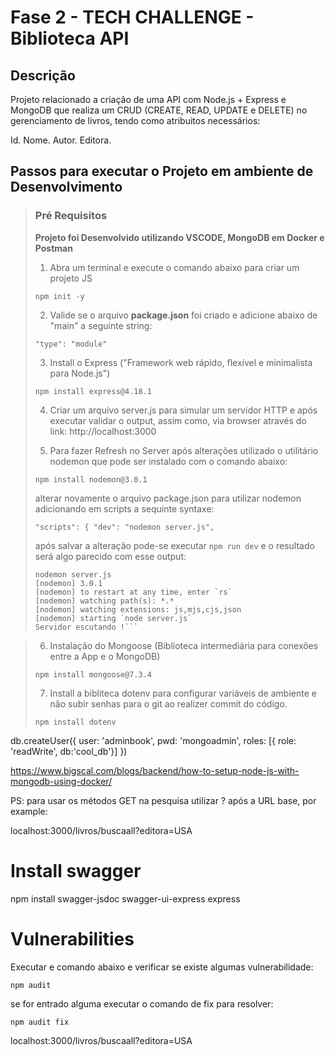 # Fase 2 - TECH CHALLENGE - Biblioteca API

## Descrição

Projeto relacionado a criação de uma API com Node.js + Express e MongoDB que realiza um CRUD (CREATE, READ, UPDATE e DELETE) no gerenciamento de livros, tendo como atribuitos necessários:

Id.
Nome. 
Autor.
Editora.


## Passos para executar o Projeto em ambiente de Desenvolvimento

> ### Pré Requisitos
>
> **Projeto foi Desenvolvido utilizando VSCODE, MongoDB em Docker e Postman**
>
> 1.  Abra um terminal e execute o comando abaixo para criar um projeto JS
> 
> `npm init -y`
>
> 2. Valide se o arquivo **package.json** foi criado e adicione abaixo de "main" a seguinte string:
>
> `"type": "module"`
>
> 3. Install o Express ("Framework web rápido, flexível e minimalista para Node.js")
>
> `npm install express@4.18.1`
>
> 4. Criar um arquivo server.js para simular um servidor HTTP e após executar validar o output, assim como, via browser através do link: http://localhost:3000
>
> 5. Para fazer Refresh no Server após alterações utilizado o utilitário nodemon que pode ser instalado com o comando abaixo:
>
> `npm install nodemon@3.0.1`
> 
> alterar novamente o arquivo package.json para utilizar nodemon adicionando em scripts a sequinte syntaxe:
>
> `"scripts": {
>        "dev": "nodemon server.js",`
> 
> após salvar a alteração pode-se executar `npm run dev` e o resultado será algo parecido com esse output:
>
> ```js-express-mongo@1.0.0 dev
> nodemon server.js
> [nodemon] 3.0.1
> [nodemon] to restart at any time, enter `rs`
> [nodemon] watching path(s): *.*
> [nodemon] watching extensions: js,mjs,cjs,json
> [nodemon] starting `node server.js`
> Servidor escutando !```

> 6. Instalação do Mongoose (Biblioteca intermediária para conexões entre a App e o MongoDB)
>
> `npm install mongoose@7.3.4`
>
> 7. Install a bibliteca dotenv para configurar variáveis de ambiente e não subir senhas para o git ao realizer commit do código.
>
> `npm install dotenv`
>
>




db.createUser({
    user: 'adminbook',
    pwd: 'mongoadmin',
    roles: [{ role: 'readWrite', db:'cool_db'}]
})



https://www.bigscal.com/blogs/backend/how-to-setup-node-js-with-mongodb-using-docker/


PS:  para usar os métodos GET na pesquisa utilizar ? após a URL base, por example:

localhost:3000/livros/buscaall?editora=USA


# Install swagger

npm install swagger-jsdoc swagger-ui-express express





# Vulnerabilities

Executar e comando abaixo e verificar se existe algumas vulnerabilidade:

`npm audit`

se for entrado alguma executar o comando de fix para resolver:

`npm audit fix`



localhost:3000/livros/buscaall?editora=USA
